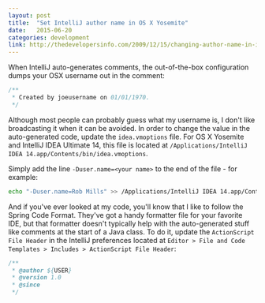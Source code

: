 ```yaml
---
layout: post
title:  "Set IntelliJ author name in OS X Yosemite"
date:   2015-06-20
categories: development
link: http://thedevelopersinfo.com/2009/12/15/changing-author-name-in-intellij-idea/
---
```


When IntelliJ auto-generates comments, the out-of-the-box configuration dumps your OSX username out in the comment:

```java
/**
 * Created by joeusername on 01/01/1970.
 */
```

Although most people can probably guess what my username is, I don't like broadcasting it when it can be avoided.  In
 order to change the value in the auto-generated code, update the `idea.vmoptions` file.  For OS X Yosemite and 
 IntelliJ IDEA Ultimate 14, this file is located at `/Applications/IntelliJ IDEA 14.app/Contents/bin/idea.vmoptions`.

Simply add the line `-Duser.name=<your name>` to the end of the file - for example:

```sh
echo "-Duser.name=Rob Mills" >> /Applications/IntelliJ IDEA 14.app/Contents/bin/idea.vmoptions
```

And if you've ever looked at my code, you'll know that I like to follow the Spring Code Format.  They've got a handy 
formatter file for your favorite IDE, but that formatter doesn't typically help with the auto-generated stuff like 
comments at the start of a Java class.  To do it, update the `ActionScript File Header` in the IntelliJ preferences 
located at `Editor > File and Code Templates > Includes > ActionScript File Header`:

```java
/**
 * @author ${USER}
 * @version 1.0
 * @since 
 */
```
